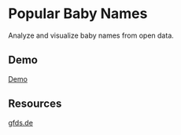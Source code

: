 # Popular Baby Names

Analyze and visualize baby names from open data.

## Demo
[Demo](https://w0lf3n.github.io/popular-baby-names/dist/)

## Resources
[gfds.de](https://gfds.de/vornamen/beliebteste-vornamen/#topten)
